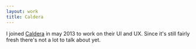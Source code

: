 ```yaml
---
layout: work
title: Caldera
---
```

I joined [Caldera](www.caldera.com/) in may 2013 to work on their UI and UX. Since it's still fairly fresh there's not a lot to talk about yet.